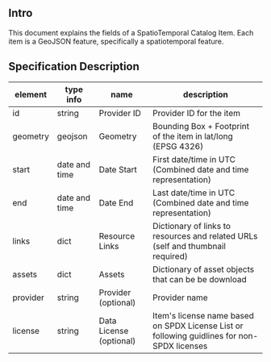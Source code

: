 ## Intro

This document explains the fields of a SpatioTemporal Catalog Item. Each item is a GeoJSON feature, specifically a spatiotemporal feature.

## Specification Description 

| element         | type info       | name                       | description                           										                    | 
|-----------------|-----------------|----------------------------|--------------------------------------------------------------------------------------------------| 
| id              | string          | Provider ID                | Provider ID for the item                       													| 
| geometry        | geojson         | Geometry                   | Bounding Box + Footprint of the item in lat/long (EPSG 4326)										|
| start      | date and time   | Date Start                 | First date/time in UTC (Combined date and time representation)    								| 
| end        | date and time   | Date End                   | Last date/time in UTC (Combined date and time representation)         							| 
| links           | dict            | Resource Links             | Dictionary of links to resources and related URLs (self and thumbnail required) 	|
| assets          | dict            | Assets            | Dictionary of asset objects that can be be download 	|
| provider        | string          | Provider     (optional)    | Provider name  																					|
| license         | string          | Data License (optional)    | Item's license name based on SPDX License List or following guidlines for non-SPDX licenses 		|